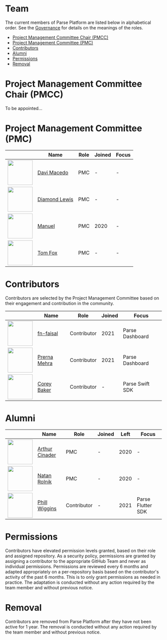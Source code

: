 # Team <!-- omit in toc -->

The current members of Parse Platform are listed below in alphabetical order. See the [Governance](README.md) for details on the meanings of the roles.

- [Project Management Committee Chair (PMCC)](#project-management-committee-chair-pmcc)
- [Project Management Committee (PMC)](#project-management-committee-pmc)
- [Contributors](#contributors)
- [Alumni](#alumni)
- [Permissions](#permissions)
- [Removal](#removal)

# Project Management Committee Chair (PMCC)

To be appointed...

# Project Management Committee (PMC)

|                                                                                           | Name                                         | Role | Joined | Focus |
|-------------------------------------------------------------------------------------------|----------------------------------------------|------|--------|-------|
| <img src="https://avatars.githubusercontent.com/u/4430059?v=4" width="80" height="80" />  | [Davi Macedo](https://github.com/davimacedo) | PMC  | -      | -     |
| <img src="https://avatars.githubusercontent.com/u/9830365?v=4" width="80" height="80" />  | [Diamond Lewis](https://github.com/dplewis)  | PMC  | -      | -     |
| <img src="https://avatars.githubusercontent.com/u/5673677?v=4" width="80" height="80" />  | [Manuel](https://github.com/mtrezza)         | PMC  | 2020   | -     |
| <img src="https://avatars.githubusercontent.com/u/13188249?v=4" width="80" height="80" /> | [Tom Fox](https://github.com/tomwfox)        | PMC  | -      | -     |

# Contributors

Contributors are selected by the Project Management Committee based on their engagement and contribution in the community.

|                                                                                           | Name                                         | Role        | Joined | Focus           |
|-------------------------------------------------------------------------------------------|----------------------------------------------|-------------|--------|-----------------|
| <img src="https://avatars.githubusercontent.com/u/23558802?v=4" width="80" height="80" /> | [fn-faisal](https://github.com/fn-faisal)    | Contributor | 2021   | Parse Dashboard |
| <img src="https://avatars.githubusercontent.com/u/44117648?v=4" width="80" height="80" /> | [Prerna Mehra](https://github.com/sadakchap) | Contributor | 2021   | Parse Dashboard |
| <img src="https://avatars.githubusercontent.com/u/8621344?v=4" width="80" height="80" />  | [Corey Baker](https://github.com/cbaker6)    | Contributor | -      | Parse Swift SDK |

# Alumni

|                                                                                          | Name                                             | Role        | Joined | Left | Focus             |
|------------------------------------------------------------------------------------------|--------------------------------------------------|-------------|--------|------|-------------------|
| <img src="https://avatars.githubusercontent.com/u/700572?v=4" width="80" height="80" />  | [Arthur Cinader](https://github.com/acinader)    | PMC         | -      | 2020 | -                 |
| <img src="https://avatars.githubusercontent.com/u/1164565?v=4" width="80" height="80" /> | [Natan Rolnik](https://github.com/natanrolnik)   | PMC         | -      | 2020 | -                 |
| <img src="https://avatars.githubusercontent.com/u/7874526?v=4" width="80" height="80" /> | [Phill Wiggins](https://github.com/phillwiggins) | Contributor | -      | 2021 | Parse Flutter SDK |

# Permissions

Contributors have elevated permission levels granted, based on their role and assigned repository. As a security policy, permissions are granted by assigning a contributor to the appropriate GitHub Team and never as individual permissions. Permissions are reviewed every 6 months and adapted appropriately on a per-repository basis based on the contributor's activity of the past 6 months. This is to only grant permissions as needed in practice. The adaptation is conducted without any action required by the team member and without previous notice.

# Removal

Contributors are removed from Parse Platform after they have not been active for 1 year. The removal is conducted without any action required by the team member and without previous notice.
